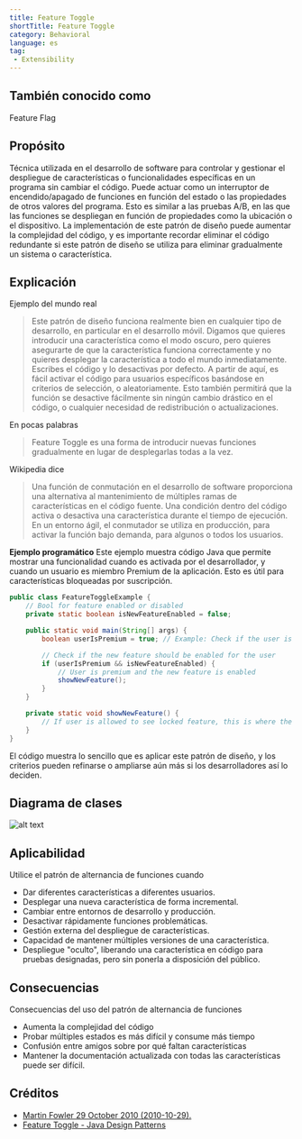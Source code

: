 ```yaml
---
title: Feature Toggle
shortTitle: Feature Toggle
category: Behavioral
language: es
tag:
 - Extensibility
---
```


## También conocido como
Feature Flag

## Propósito
Técnica utilizada en el desarrollo de software para controlar y gestionar el despliegue de características o funcionalidades específicas en un programa sin cambiar el código. Puede actuar como un interruptor de encendido/apagado de funciones en función del estado o las propiedades de otros valores del programa. Esto es similar a las pruebas A/B, en las que las funciones se despliegan en función de propiedades como la ubicación o el dispositivo. La implementación de este patrón de diseño puede aumentar la complejidad del código, y es importante recordar eliminar el código redundante si este patrón de diseño se utiliza para eliminar gradualmente un sistema o característica.

## Explicación
Ejemplo del mundo real
> Este patrón de diseño funciona realmente bien en cualquier tipo de desarrollo, en particular en el desarrollo móvil. Digamos que quieres introducir una característica como el modo oscuro, pero quieres asegurarte de que la característica funciona correctamente y no quieres desplegar la característica a todo el mundo inmediatamente. Escribes el código y lo desactivas por defecto. A partir de aquí, es fácil activar el código para usuarios específicos basándose en criterios de selección, o aleatoriamente. Esto también permitirá que la función se desactive fácilmente sin ningún cambio drástico en el código, o cualquier necesidad de redistribución o actualizaciones.

En pocas palabras
> Feature Toggle es una forma de introducir nuevas funciones gradualmente en lugar de desplegarlas todas a la vez.

Wikipedia dice
> Una función de conmutación en el desarrollo de software proporciona una alternativa al mantenimiento de múltiples ramas de características en el código fuente. Una condición dentro del código activa o desactiva una característica durante el tiempo de ejecución. En un entorno ágil, el conmutador se utiliza en producción, para activar la función bajo demanda, para algunos o todos los usuarios.

**Ejemplo programático**
Este ejemplo muestra código Java que permite mostrar una funcionalidad cuando es activada por el desarrollador, y cuando un usuario es miembro Premium de la aplicación. Esto es útil para características bloqueadas por suscripción.

```java
public class FeatureToggleExample {
    // Bool for feature enabled or disabled
    private static boolean isNewFeatureEnabled = false;

    public static void main(String[] args) {
        boolean userIsPremium = true; // Example: Check if the user is a premium user

        // Check if the new feature should be enabled for the user
        if (userIsPremium && isNewFeatureEnabled) {
            // User is premium and the new feature is enabled
            showNewFeature();
        }
    }

    private static void showNewFeature() {
        // If user is allowed to see locked feature, this is where the code would go
    }
}
```
El código muestra lo sencillo que es aplicar este patrón de diseño, y los criterios pueden refinarse o ampliarse aún más si los desarrolladores así lo deciden.

## Diagrama de clases
![alt text](./etc/feature-toggle.png "Feature Toggle")

## Aplicabilidad
Utilice el patrón de alternancia de funciones cuando

* Dar diferentes características a diferentes usuarios.
* Desplegar una nueva característica de forma incremental.
* Cambiar entre entornos de desarrollo y producción.
* Desactivar rápidamente funciones problemáticas.
* Gestión externa del despliegue de características.
* Capacidad de mantener múltiples versiones de una característica.
* Despliegue "oculto", liberando una característica en código para pruebas designadas, pero sin ponerla a disposición del público.

## Consecuencias
Consecuencias del uso del patrón de alternancia de funciones

* Aumenta la complejidad del código
* Probar múltiples estados es más difícil y consume más tiempo
* Confusión entre amigos sobre por qué faltan características
* Mantener la documentación actualizada con todas las características puede ser difícil.

## Créditos

* [Martin Fowler 29 October 2010 (2010-10-29).](http://martinfowler.com/bliki/FeatureToggle.html)
* [Feature Toggle - Java Design Patterns](https://java-design-patterns.com/patterns/feature-toggle/)

